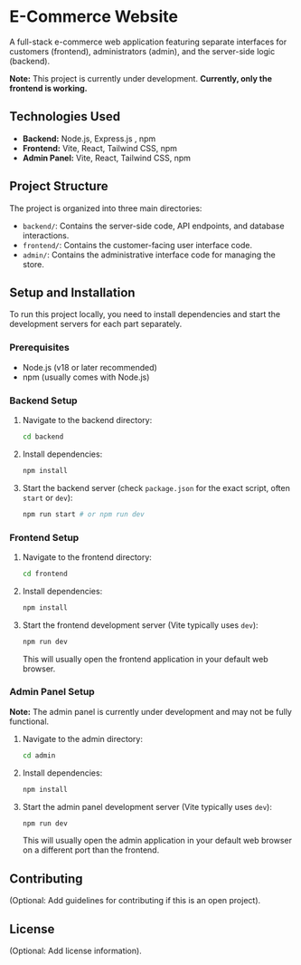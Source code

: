 # E-Commerce Website

A full-stack e-commerce web application featuring separate interfaces for customers (frontend), administrators (admin), and the server-side logic (backend).

**Note:** This project is currently under development. **Currently, only the frontend is working.**

## Technologies Used

- **Backend:** Node.js, Express.js , npm
- **Frontend:** Vite, React, Tailwind CSS, npm
- **Admin Panel:** Vite, React, Tailwind CSS, npm

## Project Structure

The project is organized into three main directories:

- `backend/`: Contains the server-side code, API endpoints, and database interactions.
- `frontend/`: Contains the customer-facing user interface code.
- `admin/`: Contains the administrative interface code for managing the store.

## Setup and Installation

To run this project locally, you need to install dependencies and start the development servers for each part separately.

### Prerequisites

- Node.js (v18 or later recommended)
- npm (usually comes with Node.js)

### Backend Setup

1.  Navigate to the backend directory:
    ```bash
    cd backend
    ```
2.  Install dependencies:
    ```bash
    npm install
    ```
3.  Start the backend server (check `package.json` for the exact script, often `start` or `dev`):
    ```bash
    npm run start # or npm run dev
    ```

### Frontend Setup

1.  Navigate to the frontend directory:
    ```bash
    cd frontend
    ```
2.  Install dependencies:
    ```bash
    npm install
    ```
3.  Start the frontend development server (Vite typically uses `dev`):
    ```bash
    npm run dev
    ```
    This will usually open the frontend application in your default web browser.

### Admin Panel Setup

**Note:** The admin panel is currently under development and may not be fully functional.

1.  Navigate to the admin directory:
    ```bash
    cd admin
    ```
2.  Install dependencies:
    ```bash
    npm install
    ```
3.  Start the admin panel development server (Vite typically uses `dev`):
    ```bash
    npm run dev
    ```
    This will usually open the admin application in your default web browser on a different port than the frontend.

## Contributing

(Optional: Add guidelines for contributing if this is an open project).

## License

(Optional: Add license information).

